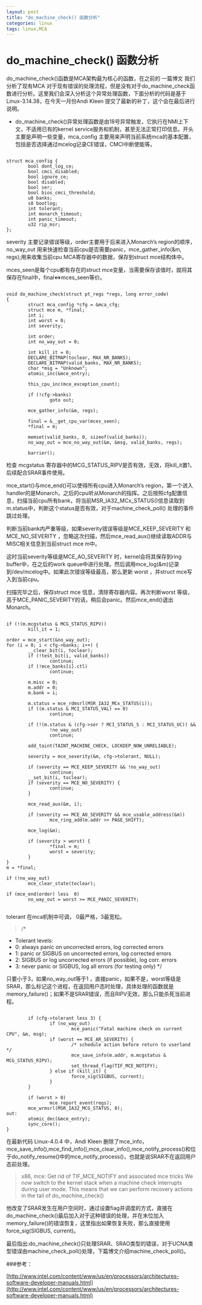 ```yaml
---
layout: post
title: "do_machine_check() 函数分析"
categories: linux
tags: linux,MCA
---
```

do_machine_check() 函数分析
========================
do_machine_check()函数是MCA架构最为核心的函数，在之前的 一篇博文 我们分析了现有MCA 对于现有错误的处理流程，但是没有对于do_machine_check函数进行分析。这里我们会深入分析这个异常处理函数，下面分析的代码是基于Linux-3.14.38，在今天一月份Andi Kleen 提交了最新的补丁，这个会在最后进行说明。

* do_machine_check()异常处理函数是由18号异常触发，它执行在NMI上下文，不适用已有的kernel service服务和机制，甚至无法正常打印信息。开头主要是声明一些变量，mca_config 主要用来声明当前系统mca的基本配置，包括是否选择通过mcelog记录CE错误，CMCI中断使能等。

<pre><code>
struct mca_config {
        bool dont_log_ce;
        bool cmci_disabled;
        bool ignore_ce;
        bool disabled;
        bool ser;
        bool bios_cmci_threshold;
        u8 banks;
        s8 bootlog;
        int tolerant;
        int monarch_timeout;
        int panic_timeout;
        u32 rip_msr;
};
</code></pre>

severity 主要记录错误等级，order主要用于后来进入Monarch’s region的顺序，no_way_out 用来快速检查当前cpu是否需要panic，mce_gather_info(&m, regs);用来收集当前cpu MCA寄存器中的数据，保存到struct mce结构体中。

mces_seen是每个cpu都有存在的struct mce变量，当需要保存该值时，就将其保存在final中，final<=>mces_seen等价。

<pre><code>
void do_machine_check(struct pt_regs *regs, long error_code)
{
        struct mca_config *cfg = &mca_cfg;
        struct mce m, *final;
        int i;
        int worst = 0;
        int severity;
 
        int order;
        int no_way_out = 0; 
 
        int kill_it = 0;
        DECLARE_BITMAP(toclear, MAX_NR_BANKS);
        DECLARE_BITMAP(valid_banks, MAX_NR_BANKS);
        char *msg = "Unknown";
        atomic_inc(&mce_entry);
 
        this_cpu_inc(mce_exception_count);
 
        if (!cfg->banks)
                goto out;
 
        mce_gather_info(&m, regs);
 
        final = &__get_cpu_var(mces_seen);
        *final = m;
 
        memset(valid_banks, 0, sizeof(valid_banks));
        no_way_out = mce_no_way_out(&m, &msg, valid_banks, regs);
 
        barrier();
</code></pre>

检查 mcgstatus 寄存器中的MCG_STATUS_RIPV是否有效，无效，将kill_it置1，后续配合SRAR事件使用。

mce_start()与mce_end()可以使得所有cpu进入Monarch’s region，第一个进入handler的是Monarch，之后的cpu听从Monarch的指挥。之后按照cfg配置信息，扫描当前cpu所有bank，将当前MSR_IA32_MCx_STATUS()信息读取到m.status中，判断这个status是否有效，对于machine_check_poll() 处理的事件跳过处理。

判断当前bank内严重等级，如果severity错误等级是MCE_KEEP_SEVERITY 和 MCE_NO_SEVERITY ，忽略这次扫描，然后mce_read_aux()继续读取ADDR与MISC相关信息到当前struct mce m中。

这时当前severity等级是MCE_AO_SEVERITY 时，kernel会将其保存到ring buffer中，在之后的work queue中进行处理。然后调用mce_log(&m)记录到/dev/mcelog中。如果此次错误等级最高，那么更新 worst ，并struct mce写入到当前cpu。

扫描完毕之后，保存struct mce 信息，清除寄存器内容。再次判断worst 等级，高于MCE_PANIC_SEVERITY的话，稍后会panic。然后mce_end()退出 Monarch。

<pre><code>
if (!(m.mcgstatus & MCG_STATUS_RIPV))
        kill_it = 1;
 
order = mce_start(&no_way_out);
for (i = 0; i < cfg->banks; i++) {
        __clear_bit(i, toclear);
        if (!test_bit(i, valid_banks))
                continue;
        if (!mce_banks[i].ctl)
                continue;
 
        m.misc = 0;
        m.addr = 0;
        m.bank = i;
 
        m.status = mce_rdmsrl(MSR_IA32_MCx_STATUS(i));
        if ((m.status & MCI_STATUS_VAL) == 0)
                continue;
 
        if (!(m.status & (cfg->ser ? MCI_STATUS_S : MCI_STATUS_UC)) &&
                !no_way_out)
                continue;
 
        add_taint(TAINT_MACHINE_CHECK, LOCKDEP_NOW_UNRELIABLE);
 
        severity = mce_severity(&m, cfg->tolerant, NULL);
 
        if (severity == MCE_KEEP_SEVERITY && !no_way_out)
                continue;
        __set_bit(i, toclear);
        if (severity == MCE_NO_SEVERITY) {
                continue;
        }
 
        mce_read_aux(&m, i);
 
        if (severity == MCE_AO_SEVERITY && mce_usable_address(&m))
                mce_ring_add(m.addr >> PAGE_SHIFT);
 
        mce_log(&m);
 
        if (severity > worst) {
                *final = m;
                worst = severity;
        }
}
m = *final;
 
if (!no_way_out)
        mce_clear_state(toclear);
 
if (mce_end(order) less  0)
        no_way_out = worst >= MCE_PANIC_SEVERITY;
 </code></pre>
 
tolerant 在mca机制中可调， 0最严格，3最宽松。

> /*
* Tolerant levels:
* 0: always panic on uncorrected errors, log corrected errors
* 1: panic or SIGBUS on uncorrected errors, log corrected errors
* 2: SIGBUS or log uncorrected errors (if possible), log corr. errors
* 3: never panic or SIGBUS, log all errors (for testing only)
*/

只要小于3，如果no_way_out等于1 ，直接panic，如果不是，worst等级是SRAR，那么标记这个进程，在返回用户态时处理，具体处理的函数就是memory_failure()；如果不是SRAR错误，而且RIPV无效，那么只能杀死当前进程。

<pre><code>
        if (cfg->tolerant less 3) {
                if (no_way_out)
                        mce_panic("Fatal machine check on current CPU", &m, msg);
                if (worst == MCE_AR_SEVERITY) {
                        /* schedule action before return to userland */
                        mce_save_info(m.addr, m.mcgstatus & MCG_STATUS_RIPV);
                        set_thread_flag(TIF_MCE_NOTIFY);
                } else if (kill_it) {
                        force_sig(SIGBUS, current);
                }
        }
 
        if (worst > 0)
                mce_report_event(regs);
        mce_wrmsrl(MSR_IA32_MCG_STATUS, 0);
out:
        atomic_dec(&mce_entry);
        sync_core();
}
</code></pre>

在最新代码 Linux-4.0.4 中，Andi Kleen 删除了mce_info，mce_save_info(),mce_find_info(),mce_clear_info(),mce_notify_process()和位于do_notify_resume()中的mce_notify_process()，也就是说SRAR不在返回用户态前处理。

> x86, mce: Get rid of TIF_MCE_NOTIFY and associated mce tricks
We now switch to the kernel stack when a machine check interrupts
during user mode. This means that we can perform recovery actions
in the tail of do_machine_check()

他改变了SRAR发生在用户空间时，通过设置fiag并调度的方式，直接在do_machine_check()最后加入对于这种错误的处理，并在末位加入memory_failure()的错误恢复，这里指出如果恢复失败，那么直接使用force_sig(SIGBUS, current)。

最后指出:do_machine_check()只处理SRAR、SRAO类型的错误，对于UCNA类型错误由machine_check_poll()处理，下篇博文介绍machine_check_poll()。

 

###参考：

[http://www.intel.com/content/www/us/en/processors/architectures-software-developer-manuals.html](http://www.intel.com/content/www/us/en/processors/architectures-software-developer-manuals.html)

